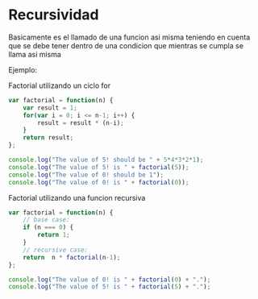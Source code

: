 # Recursividad

Basicamente es el llamado de una funcion asi misma
teniendo en cuenta que se debe tener dentro de una condicion que mientras se 
cumpla se llama asi misma 


Ejemplo:


Factorial utilizando un ciclo for
```javascript
var factorial = function(n) {
    var result = 1;    
    for(var i = 0; i <= n-1; i++) {
        result = result * (n-i);
    }
    return result;
};

console.log("The value of 5! should be " + 5*4*3*2*1);
console.log("The value of 5! is " + factorial(5));
console.log("The value of 0! should be 1");
console.log("The value of 0! is " + factorial(0));
```

Factorial utilizando una funcion recursiva
```javascript
var factorial = function(n) {
	// base case: 
	if (n === 0) {
        return 1;
    }
	// recursive case:
	return  n * factorial(n-1);
}; 

console.log("The value of 0! is " + factorial(0) + ".");
console.log("The value of 5! is " + factorial(5) + ".");
```